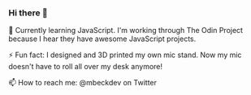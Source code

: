 ### Hi there 👋
🌱 Currently learning JavaScript. I'm working through The Odin Project because I hear they have awesome JavaScript projects.

⚡ Fun fact: I designed and 3D printed my own mic stand. Now my mic doesn't have to roll all over my desk anymore!

📫 How to reach me: @mbeckdev on Twitter

<!--
**mbeckdev/mbeckdev** is a ✨ _special_ ✨ repository because its `README.md` (this file) appears on your GitHub profile.

Here are some ideas to get you started:
- 🌱 I'm currently learning ...
- 🔭 I’m currently working on ...
- 🌱 I’m currently learning ...
- 👯 I’m looking to collaborate on ...
- 🤔 I’m looking for help with ...
- 💬 Ask me about ...
- 📫 How to reach me: ...
- 😄 Pronouns: ...
- ⚡ Fun fact: ...
-->
